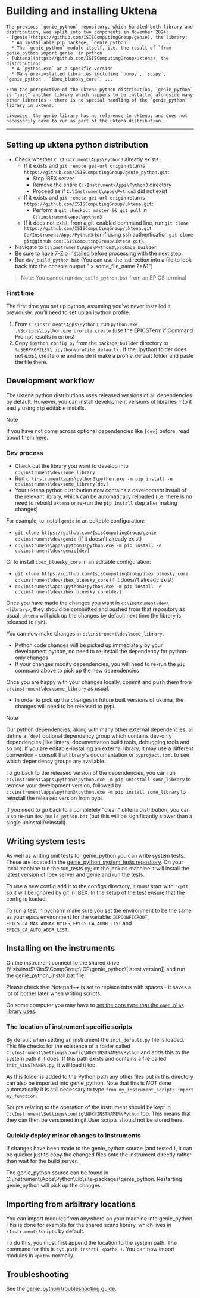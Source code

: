 # Building and installing Uktena

```{important}
The previous `genie_python` repository, which handled both library and distribution, was split into two components in November 2024: 
- [genie](https://github.com/ISISComputingGroup/genie), the library:
  * An installable pip package, `genie_python`
  * The `genie_python` module itself, i.e. the result of `from genie_python import genie` in python
- [uktena](https://github.com/ISISComputingGroup/uktena), the distribution:
  * A `python.exe` at a specific version
  * Many pre-installed libraries including `numpy`, `scipy`, `genie_python`, `ibex_bluesky_core`, ...
  
From the perspective of the uktena python distribution, `genie_python` is "just" another library which happens to be installed alongside many other libraries - there is no special handling of the `genie_python` library in uktena.

Likewise, the genie library has no reference to uktena, and does not necessarily have to run as part of the uktena distribution.
```

---

## Setting up uktena python distribution

- Check whether `C:\Instrument\Apps\Python3` already exists.
  * If it exists and `git remote get-url origin` returns `https://github.com/ISISComputingGroup/genie_python.git`:
    * Stop IBEX server
    * Remove the entire `C:\Instrument\Apps\Python3` directory
    * Proceed as if `C:\Instrument\Apps\Python3` did not exist
  * If it exists and `git remote get-url origin` returns `https://github.com/ISISComputingGroup/uktena.git`:
    * Perform a `git checkout master && git pull` in `C:\instrument\apps\python3`
  * If it does not exist, from a git-enabled command line, run `git clone https://github.com/ISISComputingGroup/uktena.git C:/Instrument/Apps/Python3` (or if using ssh authentication `git clone git@github.com:ISISComputingGroup/uktena.git`).
- Navigate to `C:\Instrument\Apps\Python3\package_builder`
- Be sure to have 7-Zip installed before processing with the next step.
- Run `dev_build_python.bat` (You can use the indirection into a file to look back into the console output " > some_file_name  2>&1")

> Note: You cannot run `dev_build_python.bat` from an EPICS terminal

### First time

The first time you set up python, assuming you've never installed it previously, you'll need to set up an ipython profile. 

1. From `C:\Instrument\Apps\Python3`, run `python.exe .\Scripts\ipython.exe profile create` (use the EPICSTerm if Command Prompt results in errors) 
1. Copy `ipython_config.py` from the `package_builder` directory to `%USERPROFILE%\.ipython\profile_default\.` If the .ipython folder does not exist, create one and inside it make a profile_default folder and paste the file there.


## Development workflow

The uktena python distributions uses released versions of all dependencies by default. However, you can install development versions of libraries into it easily using `pip` editable installs.

> [!NOTE]
> If you have not come across optional dependencies like `[dev]` before, read about them [here](https://packaging.python.org/en/latest/guides/writing-pyproject-toml/#dependencies-and-requirements).

### Dev process
- Check out the library you want to develop into `c:\instrument\dev\some_library`
- Run `c:\instrument\apps\python3\python.exe -m pip install -e c:\instrument\dev\some_library[dev]`
- Your uktena python distribution now contains a development install of the relevant library, which can be automatically reloaded (i.e. there is no need to rebuild `uktena` or re-run the `pip install` step after making changes)

For example, to install `genie` in an editable configuration:
- `git clone https://github.com/IsisComputingGroup/genie c:\instrument\dev\genie` (if it doesn't already exist)
- `c:\instrument\apps\python3\python.exe -m pip install -e c:\instrument\dev\genie[dev]`

Or to install `ibex_bluesky_core` in an editable configuration:
- `git clone https://github.com/IsisComputingGroup/ibex_bluesky_core c:\instrument\dev\ibex_bluesky_core` (if it doesn't already exist)
- `c:\instrument\apps\python3\python.exe -m pip install -e c:\instrument\dev\ibex_bluesky_core[dev]`

Once you have made the changes you want in `c:\instrument\dev\<library>`, they should be committed and pushed from that repository as usual. `uktena` will pick up the changes by default next time the library is released to `PyPI`.

You can now make changes in `c:\instrument\dev\some_library`. 
- Python code changes will be picked up immediately by your development python, no need to re-install the dependency for python-only changes
- If your changes modify dependencies, you will need to re-run the `pip` command above to pick up the new dependencies

Once you are happy with your changes locally, commit and push them from `c:\instrument\dev\some_library` as usual.
- In order to pick up the changes in future built versions of uktena, the changes will need to be released to pypi.

> [!NOTE]
>
> Our python dependencies, along with many other external dependencies, all define a `[dev]` optional dependency group which contains dev-only dependencies (like linters, documentation build tools, debugging tools and so on). If you are editable-installing an external library, it may use a different convention - consult that library's documentation or `pyproject.toml` to see which dependency groups are available.

To go back to the released version of the dependencies, you can run `c:\instrument\apps\python3\python.exe -m pip uninstall some_library` to remove your development version, followed by `c:\instrument\apps\python3\python.exe -m pip install some_library` to reinstall the released version from pypi.

If you need to go back to a completely "clean" uktena distribution, you can also re-run `dev_build_python.bat` (but this will be significantly slower than a single uninstall/reinstall).

## Writing system tests

As well as writing unit tests for genie_python you can write system tests. These are located in the [genie_python_system_tests repository]( https://github.com/ISISComputingGroup/genie_python_system_tests). On your local machine run the run_tests.py; on the jenkins machine it will install the latest version of Ibex server and genie and run the tests.

To use a new config add it to the configs directory, it must start with `rcptt_` so it will be ignored by git in IBEX. In the setup of the test ensure that the config is loaded. 

To run a test in pycharm make sure you set the environment to be the same as your epics environment for the variable: `ICPCONFIGROOT`, `EPICS_CA_MAX_ARRAY_BYTES`, `EPICS_CA_ADDR_LIST` and `EPICS_CA_AUTO_ADDR_LIST`.

## Installing on the instruments

On the instrument connect to the shared drive (\\\\isis\inst$\Kits$\CompGroup\ICP\genie_python\\[latest version]) and run the genie_python_install.bat file.

Please check that Notepad++ is set to replace tabs with spaces - it saves a lot of bother later when writing scripts.

On some computer you may have to [set the core type that the `open blas` library uses](/scripting/genie_python/genie_python-Troubleshooting).

### The location of instrument specific scripts

By default when setting an instrument the `init_default.py` file is loaded. This file checks for the existence of a folder called `C:\Instrument\Settings\config\NDX%INSTNAME%\Python` and adds this to the system path if it does. If this path exists and contains a file called `init_%INSTNAME%.py`, it will load it too.

As this folder is added to the Python path any other files put in this directory can also be imported into genie_python. Note that this is *NOT* done automatically it is still necessary to type `from my_instrument_scripts import my_function`.

Scripts relating to the operation of the instrument should be kept in `C:\Instrument\Settings\config\NDX%INSTNAME%\Python` too. This means that they can then be versioned in git.User scripts should not be stored here.

### Quickly deploy minor changes to instruments

If changes have been made to the genie_python source (and tested!), it can be quicker just to copy the changed files onto the instrument directly rather than wait for the build server.

The genie_python source can be found in C:\Instrument\Apps\Python\Lib\site-packages\genie_python.
Restarting genie_python will pick up the changes.

## Importing from arbitrary locations

You can import modules from anywhere on your machine into genie_python. This is done for example for the shared scans library, which lives in `\Instrument\Scripts` by default. 

To do this, you must first append the location to the system path. The command for this is `sys.path.insert( <path> )`. You can now import modules in `<path>` normally.


## Troubleshooting

See the [genie_python troubleshooting guide](/scripting/genie_python/genie_python-Troubleshooting).
